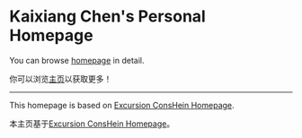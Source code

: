 # Kaixiang Chen's Personal Homepage

You can browse [homepage](https://chen-kaixiang-huian.github.io/) in detail.

你可以浏览[主页](https://chen-kaixiang-huian.github.io/)以获取更多！

---

This homepage is based on [Excursion ConsHein Homepage](https://github.com/Excursion-ConsHein/excursion-conshein-homepage).

本主页基于[Excursion ConsHein Homepage](https://github.com/Excursion-ConsHein/excursion-conshein-homepage)。
